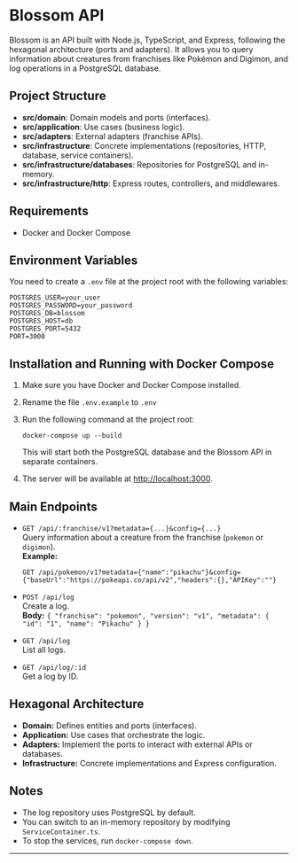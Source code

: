# Blossom API

Blossom is an API built with Node.js, TypeScript, and Express, following the hexagonal architecture (ports and adapters). It allows you to query information about creatures from franchises like Pokémon and Digimon, and log operations in a PostgreSQL database.

## Project Structure

- **src/domain**: Domain models and ports (interfaces).
- **src/application**: Use cases (business logic).
- **src/adapters**: External adapters (franchise APIs).
- **src/infrastructure**: Concrete implementations (repositories, HTTP, database, service containers).
- **src/infrastructure/databases**: Repositories for PostgreSQL and in-memory.
- **src/infrastructure/http**: Express routes, controllers, and middlewares.

## Requirements

- Docker and Docker Compose

## Environment Variables

You need to create a `.env` file at the project root with the following variables:

```
POSTGRES_USER=your_user
POSTGRES_PASSWORD=your_password
POSTGRES_DB=blossom
POSTGRES_HOST=db
POSTGRES_PORT=5432
PORT=3000
```

## Installation and Running with Docker Compose

1. Make sure you have Docker and Docker Compose installed.
2. Rename the file `.env.example` to `.env`
2. Run the following command at the project root:

   ```
   docker-compose up --build
   ```

   This will start both the PostgreSQL database and the Blossom API in separate containers.

3. The server will be available at [http://localhost:3000](http://localhost:3000).

## Main Endpoints
- `GET /api/:franchise/v1?metadata={...}&config={...}`  
  Query information about a creature from the franchise (`pokemon` or `digimon`).  
  **Example:**  
  ```
  GET /api/pokemon/v1?metadata={"name":"pikachu"}&config={"baseUrl":"https://pokeapi.co/api/v2","headers":{},"APIKey":""}
  ```

- `POST /api/log`  
  Create a log.  
  **Body:** `{ "franchise": "pokemon", "version": "v1", "metadata": { "id": "1", "name": "Pikachu" } }`

- `GET /api/log`  
  List all logs.

- `GET /api/log/:id`  
  Get a log by ID.

## Hexagonal Architecture

- **Domain:** Defines entities and ports (interfaces).
- **Application:** Use cases that orchestrate the logic.
- **Adapters:** Implement the ports to interact with external APIs or databases.
- **Infrastructure:** Concrete implementations and Express configuration.

## Notes

- The log repository uses PostgreSQL by default.
- You can switch to an in-memory repository by modifying `ServiceContainer.ts`.
- To stop the services, run `docker-compose down`.

---